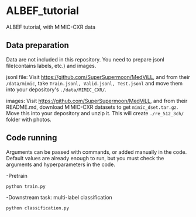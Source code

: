 # ALBEF_tutorial
ALBEF tutorial, with MIMIC-CXR data

## Data preparation
Data are not included in this repository. You need to prepare jsonl file(contains labels, etc.) and images. 

jsonl file: Visit https://github.com/SuperSupermoon/MedViLL, and from their `/data/mimic`, take `Train.jsonl, Valid.jsonl, Test.jsonl` and move them into your depository's `./data/MIMIC_CXR/`.

images: Visit https://github.com/SuperSupermoon/MedViLL, and from their README.md, download MIMIC-CXR datasets to get `mimic_dset.tar.gz`. Move this into your depository and unzip it. This will create `./re_512_3ch/` folder with photos.

## Code running
Arguments can be passed with commands, or added manually in the code. Default values are already enough to run, but you must check the arguments and hyperparameters in the code.

-Pretrain

```
python train.py
```

-Downstream task: multi-label classification

```
python classification.py
```
